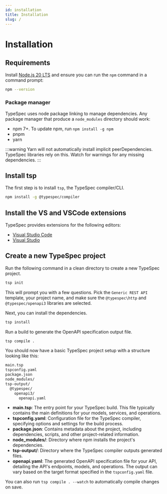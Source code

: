 ```yaml
---
id: installation
title: Installation
slug: /
---
```


# Installation

## Requirements

Install [Node.js 20 LTS](https://nodejs.org/en/download/) and ensure you can run the `npm` command in a command prompt:

```bash
npm --version
```

### Package manager

TypeSpec uses node package linking to manage dependencies. Any package manager that produce a `node_modules` directory should work:

- npm 7+. To update npm, run `npm install -g npm`
- pnpm
- yarn

:::warning
Yarn will not automatically install implicit peerDependencies. TypeSpec libraries rely on this. Watch for warnings for any missing dependencies.
:::

## Install tsp

The first step is to install `tsp`, the TypeSpec compiler/CLI.

```bash
npm install -g @typespec/compiler
```

## Install the VS and VSCode extensions

TypeSpec provides extensions for the following editors:

- [Visual Studio Code](./editor/vscode.md)
- [Visual Studio](./editor/vs.md)

## Create a new TypeSpec project

Run the following command in a clean directory to create a new TypeSpec project.

```bash
tsp init
```

This will prompt you with a few questions. Pick the `Generic REST API` template, your project name, and make sure the `@typespec\http` and `@typespec/openapi3` libraries are selected.

Next, you can install the dependencies.

```bash
tsp install
```

Run a build to generate the OpenAPI specification output file.

```bash
tsp compile .
```

You should now have a basic TypeSpec project setup with a structure looking like this:

```bash
main.tsp
tspconfig.yaml
package.json
node_modules/
tsp-output/
  @typespec/
    openapi3/
      openapi.yaml
```

- **main.tsp**: The entry point for your TypeSpec build. This file typically contains the main definitions for your models, services, and operations.
- **tspconfig.yaml**: Configuration file for the TypeSpec compiler, specifying options and settings for the build process.
- **package.json**: Contains metadata about the project, including dependencies, scripts, and other project-related information.
- **node_modules/**: Directory where npm installs the project's dependencies.
- **tsp-output/**: Directory where the TypeSpec compiler outputs generated files.
- **openapi.yaml**: The generated OpenAPI specification file for your API, detailing the API's endpoints, models, and operations. The output can vary based on the target format specified in the `tspconfig.yaml` file.

You can also run `tsp compile . --watch` to automatically compile changes on save.
